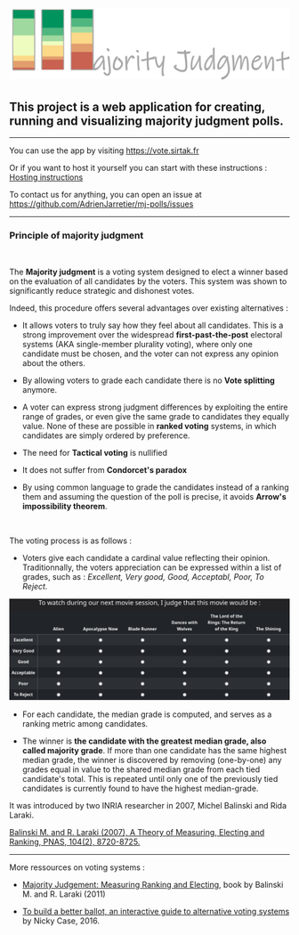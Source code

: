 # ![Majority Judgment](/static/public/images/logo.png "Majority Judgement")


## This project is a web application for creating, running and visualizing **majority judgment** polls.
---

You can use the app by visiting <https://vote.sirtak.fr>


Or if you want to host it yourself you can start with these instructions : [Hosting instructions](./readme_hosting.md)

To contact us for anything, you can open an issue at <https://github.com/AdrienJarretier/mj-polls/issues>

---
### Principle of majority judgment

<br>

The **Majority judgment** is a voting system designed to elect a winner based on the evaluation of all candidates by the voters. This system was shown to significantly reduce strategic and dishonest votes.

Indeed, this procedure offers several advantages over existing alternatives :

+ It allows voters to truly say how they feel about all candidates. This is a strong improvement over the widespread **first-past-the-post** electoral systems (AKA single-member plurality voting), where only one candidate must be chosen, and the voter can not express any opinion about the others. 

+ By allowing voters to grade each candidate there is no **Vote splitting** anymore.

+ A voter can express strong judgment differences by exploiting the entire range of grades, or even give the same grade to candidates they equally value. None of these are possible in **ranked voting** systems, in which candidates are simply ordered by preference. 

+ The need for **Tactical voting** is nullified

+ It does not suffer from **Condorcet's paradox**

+ By using common language to grade the candidates instead of a ranking them and assuming the question of the poll is precise, it avoids **Arrow's impossibility theorem**.

<br>

The voting process is as follows : 

+ Voters give each candidate a cardinal value reflecting their opinion. Traditionnally, the voters appreciation can be expressed within a list of grades, such as :
*Excellent, Very good, Good, Acceptabl, Poor, To Reject.*

 ![Majority Judgment](/static/public/images/context/en/pollExample.png "Majority Judgement")

+ For each candidate, the median grade is computed, and serves as a ranking metric among candidates.

+ The winner is **the candidate with the greatest median grade, also called majority grade**. If more than one candidate has the same highest median grade, the winner is discovered by removing (one-by-one) any grades equal in value to the shared median grade from each tied candidate's total. This is repeated until only one of the previously tied candidates is currently found to have the highest median-grade.


It was introduced by two INRIA researcher in 2007, Michel Balinski and Rida Laraki.


[Balinski M. and R. Laraki (2007), A Theory of Measuring, Electing and Ranking, PNAS, 104(2), 8720-8725.](https://www.pnas.org/content/104/21/8720)

----
More ressources on voting systems :

+ [Majority Judgement: Measuring Ranking and Electing](https://mitpress.mit.edu/books/majority-judgment), book by Balinski M. and R. Laraki (2011)

+ [To build a better ballot, an interactive guide to alternative voting systems](https://ncase.me/ballot/) by Nicky Case, 2016.
